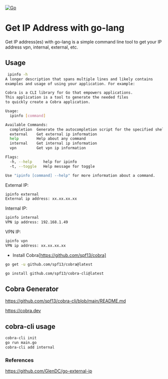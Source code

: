 [![Go](https://github.com/masum0813/ipinfo/actions/workflows/go.yml/badge.svg?branch=main)](https://github.com/masum0813/ipinfo/actions/workflows/go.yml)

# Get IP Address with go-lang

Get IP address(es) with go-lang is a simple command line tool to get your IP address vpn, internal, external, etc.

## Usage

```bash
 ipinfo -h
A longer description that spans multiple lines and likely contains
examples and usage of using your application. For example:

Cobra is a CLI library for Go that empowers applications.
This application is a tool to generate the needed files
to quickly create a Cobra application.

Usage:
  ipinfo [command]

Available Commands:
  completion  Generate the autocompletion script for the specified shell
  external    Get external ip information
  help        Help about any command
  internal    Get internal ip information
  vpn         Get vpn ip information

Flags:
  -h, --help     help for ipinfo
  -t, --toggle   Help message for toggle

Use "ipinfo [command] --help" for more information about a command.
```

External IP:

```bash
ipinfo external
External ip address: xx.xx.xx.xx
```

Internal IP:

```bash
ipinfo internal
VPN ip address: 192.168.1.49
```

VPN IP:

```bash
ipinfo vpn
VPN ip address: xx.xx.xx.xx
```

* Install Cobra[https://github.com/spf13/cobra]

```bash
go get -u github.com/spf13/cobra@latest
```

```bash
go install github.com/spf13/cobra-cli@latest
```

## Cobra Generator

<https://github.com/spf13/cobra-cli/blob/main/README.md>

<https://cobra.dev>

## cobra-cli usage

```bash
cobra-cli init
go run main.go
cobra-cli add internal
```

### References

<https://github.com/GlenDC/go-external-ip>
